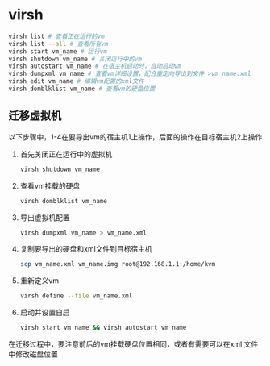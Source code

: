 # virsh

```bash
virsh list # 查看正在运行的vm
virsh list --all # 查看所有vm
virsh start vm_name # 运行vm
virsh shutdown vm_name # 关闭运行中的vm
virsh autostart vm_name # 在宿主机启动时，自动启动vm
virsh dumpxml vm_name # 查看vm详细设置，配合重定向导出到文件 >vm_name.xml
virsh edit vm_name # 编辑vm配置的xml文件
virsh domblklist vm_name # 查看vm的硬盘位置
```

## 迁移虚拟机

以下步骤中，1-4在要导出vm的宿主机1上操作，后面的操作在目标宿主机2上操作

1. 首先关闭正在运行中的虚拟机

    ```bash
    virsh shutdown vm_name
    ```

2. 查看vm挂载的硬盘

    ```bash
    virsh domblklist vm_name
    ```

3. 导出虚拟机配置

    ```bash
    virsh dumpxml vm_name > vm_name.xml
    ```

4. 复制要导出的硬盘和xml文件到目标宿主机

    ```bash
    scp vm_name.xml vm_name.img root@192.168.1.1:/home/kvm
    ```

5. 重新定义vm

    ```bash
    virsh define --file vm_name.xml
    ```

6. 启动并设置自启

    ```bash
    virsh start vm_name && virsh autostart vm_name
    ```

在迁移过程中，要注意前后的vm挂载硬盘位置相同，或者有需要可以在xml 文件中修改磁盘位置

